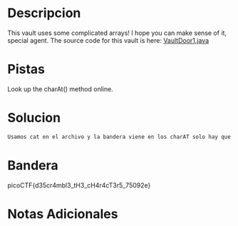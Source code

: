 # Descripcion
This vault uses some complicated arrays! I hope you can make sense of it, special agent. The source code for this vault is here: [VaultDoor1.java](https://jupiter.challenges.picoctf.org/static/ff2585f7afd21b81f69d2fbe37c081ae/VaultDoor1.java)
# Pistas
Look up the charAt() method online.
# Solucion 
```bash
Usamos cat en el archivo y la bandera viene en los charAT solo hay que acomodarla en orden y nos dara la bandera.

```
# Bandera
picoCTF{d35cr4mbl3_tH3_cH4r4cT3r5_75092e}
# Notas Adicionales